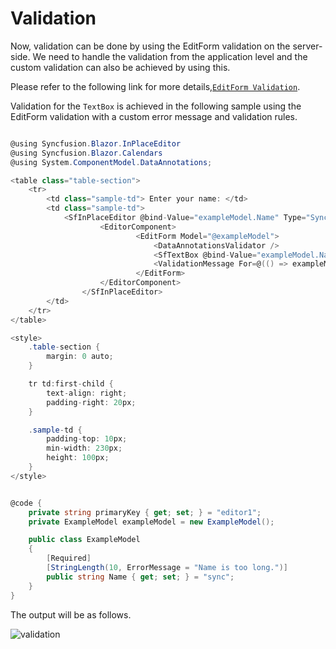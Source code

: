 # Validation

Now, validation can be done by using the  EditForm validation on the server-side. We need to handle the validation from the application level and the custom validation can also be achieved by using this.

Please refer to the following link for more details,[`EditForm Validation`](https://docs.microsoft.com/en-us/aspnet/core/blazor/forms-validation?view=aspnetcore-5.0).

Validation for the `TextBox` is achieved in the following sample using the EditForm validation with a custom error message and validation rules.

```csharp

@using Syncfusion.Blazor.InPlaceEditor
@using Syncfusion.Blazor.Calendars
@using System.ComponentModel.DataAnnotations;

<table class="table-section">
    <tr>
        <td class="sample-td"> Enter your name: </td>
        <td class="sample-td">
            <SfInPlaceEditor @bind-Value="exampleModel.Name" Type="Syncfusion.Blazor.InPlaceEditor.InputType.Text"  TValue="string">
                    <EditorComponent>
                            <EditForm Model="@exampleModel">
                                <DataAnnotationsValidator />
                                <SfTextBox @bind-Value="exampleModel.Name"></SfTextBox>
                                <ValidationMessage For=@(() => exampleModel.Name) />
                            </EditForm>
                    </EditorComponent>
                </SfInPlaceEditor>
        </td>
    </tr>
</table>

<style>
    .table-section {
        margin: 0 auto;
    }

    tr td:first-child {
        text-align: right;
        padding-right: 20px;
    }

    .sample-td {
        padding-top: 10px;
        min-width: 230px;
        height: 100px;
    }
</style>


@code {
    private string primaryKey { get; set; } = "editor1";
    private ExampleModel exampleModel = new ExampleModel();

    public class ExampleModel
    {
        [Required]
        [StringLength(10, ErrorMessage = "Name is too long.")]
        public string Name { get; set; } = "sync";
    }
}
```

The output will be as follows.

![validation](./images/validation.png)
